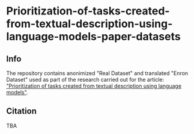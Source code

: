 # Prioritization-of-tasks-created-from-textual-description-using-language-models-paper-datasets
## Info
The repository contains anonimized "Real Dataset" and translated "Enron Dataset" used as part of the research carried out for the article: ["Prioritization of tasks created from textual description using
language models"]().
## Citation
TBA
